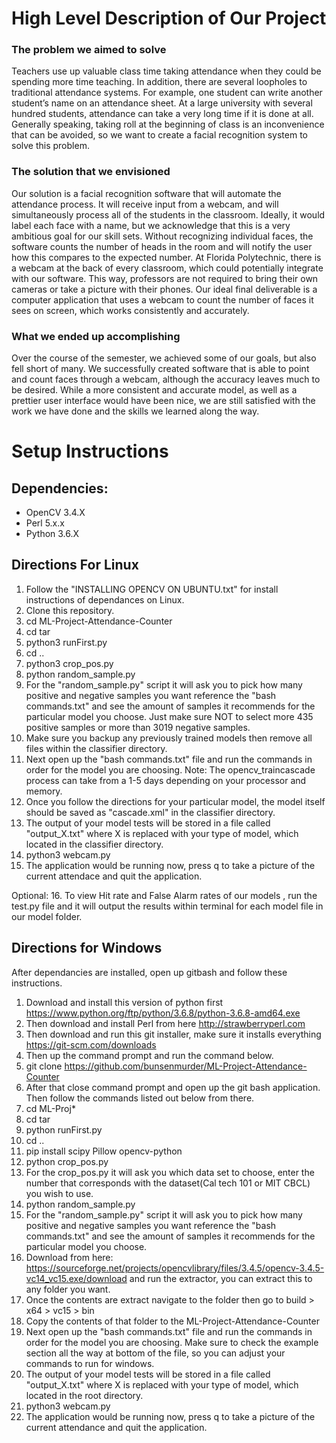 # High Level Description of Our Project
### The problem we aimed to solve
Teachers use up valuable class time taking attendance when they could be spending more time teaching. In addition, there are several loopholes to traditional attendance systems. For example, one student can write another student’s name on an attendance sheet. At a large university with several hundred students, attendance can take a very long time if it is done at all. Generally speaking, taking roll at the beginning of class is an inconvenience that can be avoided, so we want to create a facial recognition system to solve this problem. 

### The solution that we envisioned
Our solution is a facial recognition software that will automate the attendance process. It will receive input from a webcam, and will simultaneously process all of the students in the classroom. Ideally, it would label each face with a name, but we acknowledge that this is a very ambitious goal for our skill sets. Without recognizing individual faces, the software counts the number of heads in the room and will notify the user how this compares to the expected number. At Florida Polytechnic, there is a webcam at the back of every classroom, which could potentially integrate with our software. This way, professors are not required to bring their own cameras or take a picture with their phones. Our ideal final deliverable is a computer application that uses a webcam to count the number of faces it sees on screen, which works consistently and accurately.

### What we ended up accomplishing
Over the course of the semester, we achieved some of our goals, but also fell short of many. We successfully created software that is able to point and count faces through a webcam, although the accuracy leaves much to be desired. While a more consistent and accurate model, as well as a prettier user interface would have been nice, we are still satisfied with the work we have done and the skills we learned along the way. 


# Setup Instructions
## Dependencies: 
- OpenCV 3.4.X
- Perl 5.x.x
- Python 3.6.X

## Directions For Linux 
1. Follow the "INSTALLING OPENCV ON UBUNTU.txt" for install instructions of dependances on Linux.
2. Clone this repository.
3. cd ML-Project-Attendance-Counter
4. cd tar
5. python3 runFirst.py
6. cd ..
7. python3 crop_pos.py
8. python random_sample.py
9. For the "random_sample.py" script it will ask you to pick how many positive and negative samples you want reference the "bash commands.txt" and see the amount of samples it recommends for the particular model you choose. Just make sure NOT to select more 435 positive samples or more than 3019 negative samples.
10. Make sure you backup any previously trained models then remove all files within the classifier directory. 
11. Next open up the "bash commands.txt" file and run the commands in order for the model you are choosing. Note: The opencv_traincascade process can take from a 1-5 days depending on your processor and memory.
12. Once you follow the directions for your particular model, the model itself should be saved as "cascade.xml" in the classifier directory. 
13. The output of your model tests will be stored in a file called "output_X.txt" where X is replaced with your type of model, which located in the classifier directory.
14. python3 webcam.py
15. The application would be running now, press q to take a picture of the current attendace and quit the application.

Optional:
16. To view Hit rate and False Alarm rates of our models , run the test.py file and it will output the results within terminal for each model file in our model folder.

## Directions for Windows
After dependancies are installed, open up gitbash and follow these instructions.

1. Download and install this version of python first https://www.python.org/ftp/python/3.6.8/python-3.6.8-amd64.exe
2. Then download and install Perl from here http://strawberryperl.com 
3. Then download and run this git installer, make sure it installs everything https://git-scm.com/downloads
4. Then up the command prompt and run the command below.
5. git clone https://github.com/bunsenmurder/ML-Project-Attendance-Counter
6. After that close command prompt and open up the git bash application. Then follow the commands listed out below from there.
7. cd ML-Proj*
8. cd tar
9. python runFirst.py
10. cd ..
11. pip install scipy Pillow opencv-python
12. python crop_pos.py
13. For the crop_pos.py it will ask you which data set to choose, enter the number that corresponds with the dataset(Cal tech 101 or MIT CBCL) you wish to use.
14. python random_sample.py
15. For the "random_sample.py" script it will ask you to pick how many positive and negative samples you want reference the "bash commands.txt" and see the amount of samples it recommends for the particular model you choose.
16. Download from here: https://sourceforge.net/projects/opencvlibrary/files/3.4.5/opencv-3.4.5-vc14_vc15.exe/download and run the extractor, you can extract this to any folder you want.
17. Once the contents are extract navigate to the folder then go to build > x64 > vc15 > bin
18. Copy the contents of that folder to the ML-Project-Attendance-Counter
19. Next open up the "bash commands.txt" file and run the commands in order for the model you are choosing. Make sure to check the example section all the way at bottom of the file, so you can adjust your commands to run for windows. 
20. The output of your model tests will be stored in a file called "output_X.txt" where X is replaced with your type of model, which located in the root directory.
21. python3 webcam.py
22. The application would be running now, press q to take a picture of the current attendance and quit the application.
